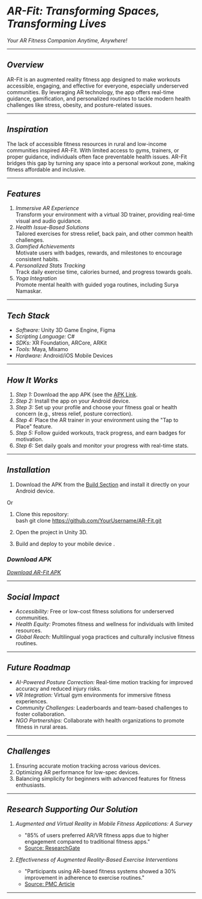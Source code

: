 # *AR-Fit: Transforming Spaces, Transforming Lives*  
*Your AR Fitness Companion Anytime, Anywhere!*

---

## *Overview*
AR-Fit is an augmented reality fitness app designed to make workouts accessible, engaging, and effective for everyone, especially underserved communities. By leveraging AR technology, the app offers real-time guidance, gamification, and personalized routines to tackle modern health challenges like stress, obesity, and posture-related issues.

---

## *Inspiration*
The lack of accessible fitness resources in rural and low-income communities inspired AR-Fit. With limited access to gyms, trainers, or proper guidance, individuals often face preventable health issues. AR-Fit bridges this gap by turning any space into a personal workout zone, making fitness affordable and inclusive.

---

## *Features*
1. *Immersive AR Experience*  
   Transform your environment with a virtual 3D trainer, providing real-time visual and audio guidance.  
2. *Health Issue-Based Solutions*  
   Tailored exercises for stress relief, back pain, and other common health challenges.  
3. *Gamified Achievements*  
   Motivate users with badges, rewards, and milestones to encourage consistent habits.  
4. *Personalized Stats Tracking*  
   Track daily exercise time, calories burned, and progress towards goals.  
5. *Yoga Integration*  
   Promote mental health with guided yoga routines, including Surya Namaskar.  

---

## *Tech Stack*
- *Software:* Unity 3D Game Engine, Figma  
- *Scripting Language:* C#  
- *SDKs:* XR Foundation, ARCore, ARKit  
- *Tools:* Maya, Mixamo  
- *Hardware:* Android/iOS Mobile Devices  

---

## *How It Works*
1. *Step 1:* Download the app APK (see the [APK Link](https://github.com/Sushim30/ARFitness/releases/download/unity/AR.fitness.1.apk).  
2. *Step 2:* Install the app on your Android device.  
3. *Step 3:* Set up your profile and choose your fitness goal or health concern (e.g., stress relief, posture correction).  
4. *Step 4:* Place the AR trainer in your environment using the "Tap to Place" feature.  
5. *Step 5:* Follow guided workouts, track progress, and earn badges for motivation.  
6. *Step 6:* Set daily goals and monitor your progress with real-time stats.

---

## *Installation*
1.  Download the APK from the [Build Section](https://github.com/Sushim30/ARFitness/releases/tag/unity) and install it directly on your Android device.

Or 
1. Clone this repository:  
   bash
   git clone https://github.com/YourUsername/AR-Fit.git
   
2. Open the project in Unity 3D.  
3. Build and deploy to your mobile device .  

### *Download APK*
[*Download AR-Fit APK*](https://github.com/Sushim30/ARFitness/releases/download/unity/AR.fitness.1.apk)  

---

## *Social Impact*
- *Accessibility:* Free or low-cost fitness solutions for underserved communities.  
- *Health Equity:* Promotes fitness and wellness for individuals with limited resources.  
- *Global Reach:* Multilingual yoga practices and culturally inclusive fitness routines.  

---

## *Future Roadmap*
- *AI-Powered Posture Correction:* Real-time motion tracking for improved accuracy and reduced injury risks.  
- *VR Integration:* Virtual gym environments for immersive fitness experiences.  
- *Community Challenges:* Leaderboards and team-based challenges to foster collaboration.  
- *NGO Partnerships:* Collaborate with health organizations to promote fitness in rural areas.  

---

## *Challenges*
1. Ensuring accurate motion tracking across various devices.  
2. Optimizing AR performance for low-spec devices.  
3. Balancing simplicity for beginners with advanced features for fitness enthusiasts.  

---

## *Research Supporting Our Solution*
1. *Augmented and Virtual Reality in Mobile Fitness Applications: A Survey*  
   - "85% of users preferred AR/VR fitness apps due to higher engagement compared to traditional fitness apps."  
   - [Source: ResearchGate](https://www.researchgate.net)  

2. *Effectiveness of Augmented Reality-Based Exercise Interventions*  
   - "Participants using AR-based fitness systems showed a 30% improvement in adherence to exercise routines."  
   - [Source: PMC Article](https://www.ncbi.nlm.nih.gov/pmc/)  

---
